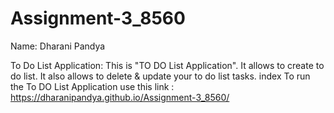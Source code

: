 # Assignment-3_8560

Name: Dharani Pandya

To Do List Application: This is "TO DO List Application". It allows to create to do list. It also allows to delete & update your to do list tasks.
index
To run the To DO List Application use this link : https://dharanipandya.github.io/Assignment-3_8560/
